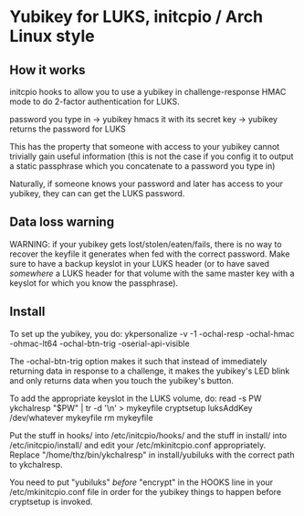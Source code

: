 Yubikey for LUKS, initcpio / Arch Linux style
================

How it works
----------------
initcpio hooks to allow you to use a yubikey in challenge-response HMAC
mode to do 2-factor authentication for LUKS.

password you type in -> yubikey hmacs it with its secret key -> yubikey
returns the password for LUKS

This has the property that someone with access to your yubikey cannot
trivially gain useful information (this is not the case if you config
it to output a static passphrase which you concatenate to a password
you type in)

Naturally, if someone knows your password and later has access to your
yubikey, they can can get the LUKS password.

Data loss warning
----------------

WARNING: if your yubikey gets lost/stolen/eaten/fails, there is no way
to recover the keyfile it generates when fed with the correct password.
Make sure to have a backup keyslot in your LUKS header (or to have
saved *somewhere* a LUKS header for that volume with the same master key
with a keyslot for which you know the passphrase).

Install
----------------

To set up the yubikey, you do:
    ykpersonalize -v -1 -ochal-resp -ochal-hmac -ohmac-lt64 -ochal-btn-trig -oserial-api-visible

The -ochal-btn-trig option makes it such that instead of immediately
returning data in response to a challenge, it makes the yubikey's LED
blink and only returns data when you touch the yubikey's button.

To add the appropriate keyslot in the LUKS volume, do:
    read -s PW
    ykchalresp "$PW" | tr -d '\n' > mykeyfile
    cryptsetup luksAddKey /dev/whatever mykeyfile
    rm mykeyfile

Put the stuff in hooks/ into /etc/initcpio/hooks/ and the stuff in
install/ into /etc/initcpio/install/ and edit your /etc/mkinitcpio.conf
appropriately. Replace "/home/thz/bin/ykchalresp" in install/yubiluks
with the correct path to ykchalresp.

You need to put "yubiluks" *before* "encrypt" in the HOOKS line in your
/etc/mkinitcpio.conf file in order for the yubikey things to happen
before cryptsetup is invoked.

